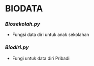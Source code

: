 # BIODATA
### *Biosekolah.py*
- Fungsi data diri untuk anak sekolahan
### *Biodiri.py*
- Fungi untuk data diri Pribadi

